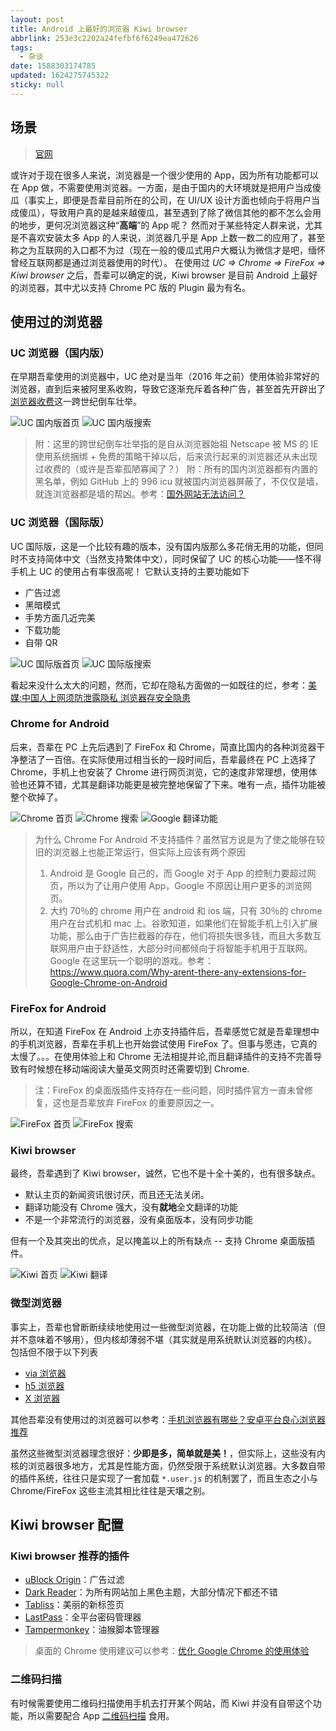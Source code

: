 ```yaml
---
layout: post
title: Android 上最好的浏览器 Kiwi browser
abbrlink: 253e3c2202a24fefbf6f6249ea472626
tags:
  - 杂谈
date: 1588303174785
updated: 1624275745322
sticky: null
---
```


## 场景

> [官网](https://kiwibrowser.com/)

或许对于现在很多人来说，浏览器是一个很少使用的 App，因为所有功能都可以在 App 做，不需要使用浏览器。一方面，是由于国内的大环境就是把用户当成傻瓜（事实上，即便是吾辈目前所在的公司，在 UI/UX 设计方面也倾向于将用户当成傻瓜），导致用户真的是越来越傻瓜，甚至遇到了除了微信其他的都不怎么会用的地步，更何况浏览器这种“**高端**”的 App 呢？
然而对于某些特定人群来说，尤其是不喜欢安装太多 App 的人来说，浏览器几乎是 App 上数一数二的应用了，甚至称之为互联网的入口都不为过（现在一般的傻瓜式用户大概认为微信才是吧，缅怀曾经互联网都是通过浏览器使用的时代）。
在使用过 _UC => Chrome => FireFox => Kiwi browser_ 之后，吾辈可以确定的说，Kiwi browser 是目前 Android 上最好的浏览器，其中尤以支持 Chrome PC 版的 Plugin 最为有名。

## 使用过的浏览器

### UC 浏览器（国内版）

在早期吾辈使用的浏览器中，UC 绝对是当年（2016 年之前）使用体验非常好的浏览器，直到后来被阿里系收购，导致它逐渐充斥着各种广告，甚至首先开辟出了[浏览器收费](http://kf.uc.cn/self_service/web/faqdetails-8311412_9210815_20559164_5.html)这一跨世纪倒车壮举。

![UC 国内版首页](https://cdn.jsdelivr.net/gh/rxliuli/img-bed/20200501141319.jpg)
![UC 国内版搜索](https://cdn.jsdelivr.net/gh/rxliuli/img-bed/20200501141320.png)

> 附：这里的跨世纪倒车壮举指的是自从浏览器始祖 Netscape 被 MS 的 IE 使用系统捆绑 + 免费的策略干掉以后，后来流行起来的浏览器还从未出现过收费的（或许是吾辈孤陋寡闻了？）
> 附：所有的国内浏览器都有内置的黑名单，例如 GitHub 上的 996 icu 就被国内浏览器屏蔽了，不仅仅是墙，就连浏览器都是墙的帮凶。参考：[国外网站无法访问？](http://kf.uc.cn/self_service/web/faqdetails-9212655_9212659_20389994_6.html)

### UC 浏览器（国际版）

UC 国际版，这是一个比较有趣的版本，没有国内版那么多花俏无用的功能，但同时不支持简体中文（当然支持繁体中文），同时保留了 UC 的核心功能——怪不得手机上 UC 的使用占有率很高呢！
它默认支持的主要功能如下

- 广告过滤
- 黑暗模式
- 手势方面几近完美
- 下载功能
- 自带 QR

![UC 国际版首页](https://cdn.jsdelivr.net/gh/rxliuli/img-bed/20200501141317.png)
![UC 国际版搜索](https://cdn.jsdelivr.net/gh/rxliuli/img-bed/20200501141318.png)

看起来没什么太大的问题，然而，它却在隐私方面做的一如既往的烂，参考：[美媒:中国人上网须防泄露隐私 浏览器存安全隐患](https://web.archive.org/web/20180228041423/http://news.163.com/16/0330/10/BJDBF3TT00014AEE.html)

### Chrome for Android

后来，吾辈在 PC 上先后遇到了 FireFox 和 Chrome，简直比国内的各种浏览器干净整洁了一百倍。在实际使用过相当长的一段时间后，吾辈最终在 PC 上选择了 Chrome，手机上也安装了 Chrome 进行网页浏览，它的速度非常理想，使用体验也还算不错，尤其是翻译功能更是被完整地保留了下来。唯有一点，插件功能被整个砍掉了。

![Chrome 首页](https://cdn.jsdelivr.net/gh/rxliuli/img-bed/20200501141709.png)
![Chrome 搜索](https://cdn.jsdelivr.net/gh/rxliuli/img-bed/20200501141404.png)
![Google 翻译功能](https://cdn.jsdelivr.net/gh/rxliuli/img-bed/20200501141403.png)

> 为什么 Chrome For Android 不支持插件？虽然官方说是为了使之能够在较旧的浏览器上也能正常运行，但实际上应该有两个原因
>
> 1.  Android 是 Google 自己的，而 Google 对于 App 的控制力要超过网页，所以为了让用户使用 App，Google 不原因让用户更多的浏览网页。
> 1.  大约 70％的 chrome 用户在 android 和 ios 端，只有 30％的 chrome 用户在台式机和 mac 上。谷歌知道，如果他们在智能手机上引入扩展功能，那么由于广告拦截器的存在，他们将损失很多钱，而且大多数互联网用户由于舒适性，大部分时间都倾向于将智能手机用于互联网。Google 在这里玩一个聪明的游戏。参考：<https://www.quora.com/Why-arent-there-any-extensions-for-Google-Chrome-on-Android>

### FireFox for Android

所以，在知道 FireFox 在 Android 上亦支持插件后，吾辈感觉它就是吾辈理想中的手机浏览器，吾辈在手机上也开始尝试使用 FireFox 了。但事与愿违，它真的太慢了。。。在使用体验上和 Chrome 无法相提并论,而且翻译插件的支持不完善导致有时候想在移动端阅读大量英文网页时还需要切到 Chrome.

> 注：FireFox 的桌面版插件支持存在一些问题，同时插件官方一直未曾修复，这也是吾辈放弃 FireFox 的重要原因之一。

![FireFox 首页](https://cdn.jsdelivr.net/gh/rxliuli/img-bed/20200501141432.png)
![FireFox 搜索](https://cdn.jsdelivr.net/gh/rxliuli/img-bed/20200501141433.png)

### Kiwi browser

最终，吾辈遇到了 Kiwi browser，诚然，它也不是十全十美的，也有很多缺点。

- 默认主页的新闻资讯很讨厌，而且还无法关闭。
- 翻译功能没有 Chrome 强大，没有**就地**全文翻译的功能
- 不是一个非常流行的浏览器，没有桌面版本，没有同步功能

但有一个及其突出的优点，足以掩盖以上的所有缺点 -- 支持 Chrome 桌面版插件。

![Kiwi 首页](https://cdn.jsdelivr.net/gh/rxliuli/img-bed/20200501141349.png)
![Kiwi 翻译](https://cdn.jsdelivr.net/gh/rxliuli/img-bed/20200501141348.png)

### 微型浏览器

事实上，吾辈也曾断断续续地使用过一些微型浏览器，在功能上做的比较简洁（但并不意味着不够用），但内核却薄弱不堪（其实就是用系统默认浏览器的内核）。
包括但不限于以下列表

- [via 浏览器](https://play.google.com/store/apps/details?id=mark.via.gp&hl=en_US)
- [h5 浏览器](https://www.coolapk.com/apk/org.noear.h5)
- [X 浏览器](https://www.xbext.com/)

其他吾辈没有使用过的浏览器可以参考：[手机浏览器有哪些？安卓平台良心浏览器推荐](https://m.xianjichina.com/news/details_145337.html)

虽然这些微型浏览器理念很好：**少即是多，简单就是美！**，但实际上，这些没有内核的浏览器很多地方，尤其是性能方面，仍然受限于系统默认浏览器。大多数自带的插件系统，往往只是实现了一套加载 `*.user.js` 的机制罢了，而且生态之小与 Chrome/FireFox 这些主流其相比往往是天壤之别。

## Kiwi browser 配置

### Kiwi browser 推荐的插件

- [uBlock Origin](https://chrome.google.com/webstore/detail/ublock-origin/cjpalhdlnbpafiamejdnhcphjbkeiagm)：广告过滤
- [Dark Reader](https://chrome.google.com/webstore/detail/dark-reader/eimadpbcbfnmbkopoojfekhnkhdbieeh)：为所有网站加上黑色主题，大部分情况下都还不错
- [Tabliss](https://chrome.google.com/webstore/detail/tabliss-a-beautiful-new-t/hipekcciheckooncpjeljhnekcoolahp)：美丽的新标签页
- [LastPass](https://chrome.google.com/webstore/detail/lastpass-free-password-ma/hdokiejnpimakedhajhdlcegeplioahd)：全平台密码管理器
- [Tampermonkey](https://chrome.google.com/webstore/detail/tampermonkey/dhdgffkkebhmkfjojejmpbldmpobfkfo?hl=zh-CN)：油猴脚本管理器

> 桌面的 Chrome 使用建议可以参考：[优化 Google Chrome 的使用体验](/p/cdeb250dd4e04b168bc608cc9a118697)

### 二维码扫描

有时候需要使用二维码扫描使用手机去打开某个网站，而 Kiwi 并没有自带这个功能，所以需要配合 App [二维码扫描](https://play.google.com/store/apps/details?id=mark.qrcode) 食用。
